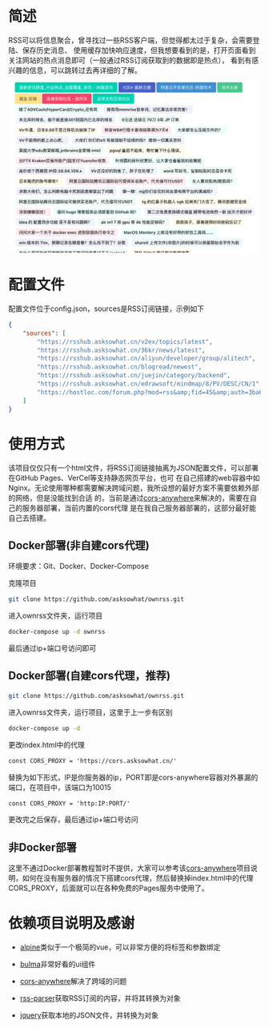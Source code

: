 # 简述

RSS可以将信息聚合，曾寻找过一些RSS客户端，但觉得都太过于复杂，会需要登陆、保存历史消息、
使用缓存加快响应速度，但我想要看到的是，打开页面看到关注网站的热点消息即可（一般通过RSS订阅获取到的数据即是热点），
看到有感兴趣的信息，可以跳转过去再详细的了解。

![](截屏2022-07-08%20上午2.07.10.png)

# 配置文件

配置文件位于config.json，sources是RSS订阅链接，示例如下

```json
{
    "sources": [
        "https://rsshub.asksowhat.cn/v2ex/topics/latest",
        "https://rsshub.asksowhat.cn/36kr/news/latest",
        "https://rsshub.asksowhat.cn/aliyun/developer/group/alitech",
        "https://rsshub.asksowhat.cn/blogread/newest",
        "https://rsshub.asksowhat.cn/juejin/category/backend",
        "https://rsshub.asksowhat.cn/edrawsoft/mindmap/8/PV/DESC/CN/1",
        "https://hostloc.com/forum.php?mod=rss&amp;fid=45&amp;auth=3ba611tSbtZSmrvt5Zo2lBgahajeORVteWbX8IarKV66xIEkPiuIRFG2g5x0tQ"
    ]
}
```

# 使用方式

该项目仅仅只有一个html文件，将RSS订阅链接抽离为JSON配置文件，可以部署在GitHub Pages、VerCel等支持静态网页平台，也可
在自己搭建的web容器中如Nginx。无论使用哪种都需要解决跨域问题，我所设想的最好方案不需要依赖外部的网络，但是没能找到合适
的，当前是通过[cors-anywhere](https://github.com/Rob--W/cors-anywhere)来解决的，需要在自己的服务器部署，当前内置的cors代理
是在我自己服务器部署的，这部分最好能自己去搭建。

## Docker部署(非自建cors代理)

环境要求：Git、Docker、Docker-Compose

克隆项目

```bash
git clone https://github.com/asksowhat/ownrss.git
```

进入ownrss文件夹，运行项目

```bash
docker-compose up -d ownrss
```

最后通过ip+端口号访问即可

## Docker部署(自建cors代理，推荐)

```bash
git clone https://github.com/asksowhat/ownrss.git
```

进入ownrss文件夹，运行项目，这里于上一步有区别

```bash
docker-compose up -d
```

更改index.html中的代理

```html
const CORS_PROXY = 'https://cors.asksowhat.cn/'
```

替换为如下形式，IP是你服务器的ip，PORT即是cors-anywhere容器对外暴漏的端口，在项目中，该端口为10015

```html
const CORS_PROXY = 'http:IP:PORT/'
```

更改完之后保存，最后通过ip+端口号访问


## 非Docker部署

这里不通过Docker部署教程暂时不提供，大家可以参考该[cors-anywhere](https://github.com/Rob--W/cors-anywhere)项目说明，如何在没有服务器的情况下搭建cors代理，然后替换掉index.html中的代理CORS_PROXY，后面就可以在各种免费的Pages服务中使用了。

# 依赖项目说明及感谢

- [alpine](https://github.com/alpinejs/alpine)类似于一个极简的vue，可以非常方便的将标签和参数绑定

- [bulma](https://github.com/jgthms/bulma)非常好看的ui组件

- [cors-anywhere](https://github.com/Rob--W/cors-anywhere)解决了跨域的问题

- [rss-parser](https://github.com/rbren/rss-parser)获取RSS订阅的内容，并将其转换为对象

- [jquery](https://github.com/jquery/jquery)获取本地的JSON文件，并转换为对象
